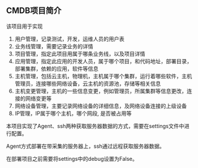 ## CMDB项目简介

该项目用于实现

1. 用户管理，记录测试，开发，运维人员的用户表
2. 业务线管理，需要记录业务的详情
3. 项目管理，指定此项目用属于哪条业务线，以及项目详情
4. 应用管理，指定此应用的开发人员，属于哪个项目，和代码地址，部署目录，部署集群，依赖的应用，软件等信息
5. 主机管理，包括云主机，物理机，主机属于哪个集群，运行着哪些软件，主机管理员，连接哪些网络设备，云主机的资源池，存储等相关信息
6. 主机变更管理，主机的一些信息变更，例如管理员，所属集群等信息更改，连接的网络变更等
7. 网络设备管理，主要记录网络设备的详细信息，及网络设备连接的上级设备
8. IP管理，IP属于哪个主机，哪个网段, 是否被占用等

本项目实现了Agent、ssh两种获取服务器数据的方式，需要在settings文件中进行配置。

Agent方式部署在带采集的服务器上，ssh通过远程获取服务器数据。

在部署项目之前需要将settings中的debug设置为False。

